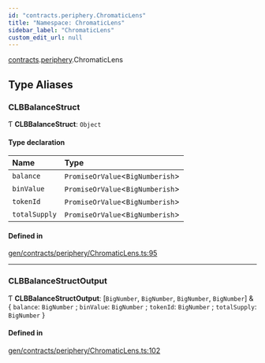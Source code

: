 ```yaml
---
id: "contracts.periphery.ChromaticLens"
title: "Namespace: ChromaticLens"
sidebar_label: "ChromaticLens"
custom_edit_url: null
---
```


[contracts](contracts.md).[periphery](contracts.periphery.md).ChromaticLens

## Type Aliases

### CLBBalanceStruct

Ƭ **CLBBalanceStruct**: `Object`

#### Type declaration

| Name | Type |
| :------ | :------ |
| `balance` | `PromiseOrValue`<`BigNumberish`\> |
| `binValue` | `PromiseOrValue`<`BigNumberish`\> |
| `tokenId` | `PromiseOrValue`<`BigNumberish`\> |
| `totalSupply` | `PromiseOrValue`<`BigNumberish`\> |

#### Defined in

[gen/contracts/periphery/ChromaticLens.ts:95](https://github.com/chromatic-protocol/sdk/blob/a45d886/src/gen/contracts/periphery/ChromaticLens.ts#L95)

___

### CLBBalanceStructOutput

Ƭ **CLBBalanceStructOutput**: [`BigNumber`, `BigNumber`, `BigNumber`, `BigNumber`] & { `balance`: `BigNumber` ; `binValue`: `BigNumber` ; `tokenId`: `BigNumber` ; `totalSupply`: `BigNumber`  }

#### Defined in

[gen/contracts/periphery/ChromaticLens.ts:102](https://github.com/chromatic-protocol/sdk/blob/a45d886/src/gen/contracts/periphery/ChromaticLens.ts#L102)
